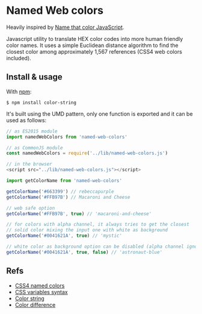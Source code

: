 # Named Web colors

Heavily inspired by [Name that color JavaScript](http://chir.ag/projects/ntc/).

Javascript utility to translate HEX color codes into more human friendly color names. It uses a simple Euclidean distance algorithm to find the closest color among approximately 1,567 references (CSS4 web colors included).

## Install & usage
With [npm](http://npmjs.org/):

```console
$ npm install color-string
```

It's built using the UMD pattern, only one function is exported and it can be used as follows:

```javascript
// as ES2015 module
import namedWebColors from 'named-web-colors'

// as CommonJS module
const namedWebColors = require('../lib/named-web-colors.js')

// in the browser
<script src="../lib/named-web-colors.js"></script>
```

```javascript
import getColorName from 'named-web-colors'

getColorName('#663399') // rebeccapurple
getColorName('#FFB97B') // Macaroni and Cheese

// web safe option
getColorName('#FFB97B', true) // 'macaroni-and-cheese'

// for colors with alpha channel, it always tries to get the closest
// solid color mixing the input one with white as background
getColorName('#0041621A', true) // 'mystic'

// white color as background option can be disabled (alpha channel ignored)
getColorName('#0041621A', true, false) // 'astronaut-blue'
```

## Refs
- [CSS4 named colors](https://drafts.csswg.org/css-color/#named-colors)
- [CSS variables syntax](https://www.w3.org/TR/css-variables/#syntax)
- [Color string](https://github.com/Qix-/color-string)
- [Color difference](https://en.wikipedia.org/wiki/Color_difference)
